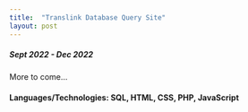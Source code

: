 ```yaml
---
title:  "Translink Database Query Site"
layout: post
---
```


##### Sept 2022 - Dec 2022

More to come...

#### Languages/Technologies: SQL, HTML, CSS, PHP, JavaScript
